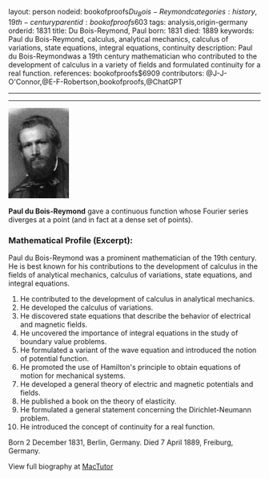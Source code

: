 layout: person
nodeid: bookofproofs$Du_Bois-Reymond
categories: history,19th-century
parentid: bookofproofs$603
tags: analysis,origin-germany
orderid: 1831
title: Du Bois-Reymond, Paul
born: 1831
died: 1889
keywords: Paul du Bois-Reymond, calculus, analytical mechanics, calculus of variations, state equations, integral equations, continuity
description: Paul du Bois-Reymondwas a 19th century mathematician who contributed to the development of calculus in a variety of fields and formulated continuity for a real function.
references: bookofproofs$6909
contributors: @J-J-O'Connor,@E-F-Robertson,bookofproofs,@ChatGPT

---



---

![Du_Bois-Reymond.jpg](https://github.com/bookofproofs/bookofproofs.github.io/blob/main/_sources/_assets/images/portraits/Du_Bois-Reymond.jpg?raw=true)

**Paul du Bois-Reymond** gave a continuous function whose Fourier series diverges at a point (and in fact at a dense set of points).

### Mathematical Profile (Excerpt):
Paul du Bois-Reymond was a prominent mathematician of the 19th century. He is best known for his contributions to the development of calculus in the fields of analytical mechanics, calculus of variations, state equations, and integral equations.

1. He contributed to the development of calculus in analytical mechanics.
2. He developed the calculus of variations.
3. He discovered state equations that describe the behavior of electrical and magnetic fields.
4. He uncovered the importance of integral equations in the study of boundary value problems.
5. He formulated a variant of the wave equation and introduced the notion of potential function.
6. He promoted the use of Hamilton's principle to obtain equations of motion for mechanical systems.
7. He developed a general theory of electric and magnetic potentials and fields.
8. He published a book on the theory of elasticity.
9. He formulated a general statement concerning the Dirichlet-Neumann problem. 
10. He introduced the concept of continuity for a real function.

Born 2 December 1831, Berlin, Germany. Died 7 April 1889, Freiburg, Germany.

View full biography at [MacTutor](https://mathshistory.st-andrews.ac.uk/Biographies/Du_Bois-Reymond/)
